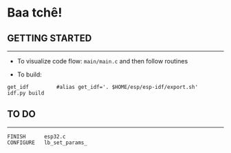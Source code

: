 # Baa tchê!


## GETTING STARTED
-----------------
- To visualize code flow: `main/main.c` and then follow routines

- To build:
``` shell script
get_idf         #alias get_idf='. $HOME/esp/esp-idf/export.sh'
idf.py build
```

## TO DO
-----------------

```
FINISH      esp32.c
CONFIGURE   lb_set_params_
```
